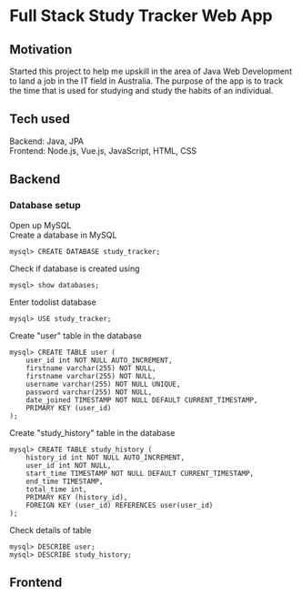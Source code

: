 # Full Stack Study Tracker Web App

## Motivation
Started this project to help me upskill in the area of Java Web Development to land a job in the IT field in Australia. The purpose of the app is to track the time that is used for studying and study the habits of an individual.

## Tech used
Backend: Java, JPA\
Frontend: Node.js, Vue.js, JavaScript, HTML, CSS

## Backend

### Database setup
Open up MySQL\
Create a database in MySQL
```script
mysql> CREATE DATABASE study_tracker;
```

Check if database is created using
```script
mysql> show databases;
```

Enter todolist database
```script
mysql> USE study_tracker;
```

Create "user" table in the database
```script
mysql> CREATE TABLE user (
    user_id int NOT NULL AUTO_INCREMENT,
    firstname varchar(255) NOT NULL,
    firstname varchar(255) NOT NULL,
    username varchar(255) NOT NULL UNIQUE,
    password varchar(255) NOT NULL,
    date_joined TIMESTAMP NOT NULL DEFAULT CURRENT_TIMESTAMP,
    PRIMARY KEY (user_id)
);
```

Create "study_history" table in the database
```script
mysql> CREATE TABLE study_history (
    history_id int NOT NULL AUTO_INCREMENT,
    user_id int NOT NULL,
    start_time TIMESTAMP NOT NULL DEFAULT CURRENT_TIMESTAMP,
    end_time TIMESTAMP,
    total_time int,
    PRIMARY KEY (history_id),
    FOREIGN KEY (user_id) REFERENCES user(user_id)
);
```
Check details of table
```script
mysql> DESCRIBE user;
mysql> DESCRIBE study_history;
```

## Frontend
